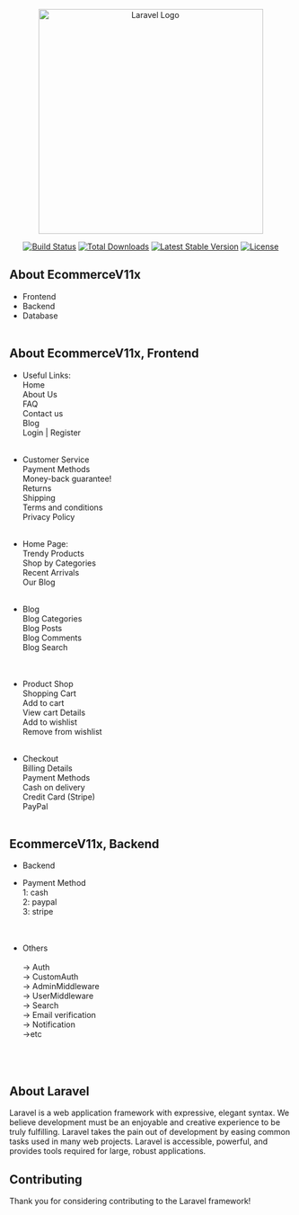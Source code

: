 <p align="center"><a href="https://laravel.com" target="_blank"><img src="https://raw.githubusercontent.com/laravel/art/master/logo-lockup/5%20SVG/2%20CMYK/1%20Full%20Color/laravel-logolockup-cmyk-red.svg" width="400" alt="Laravel Logo"></a></p>

<p align="center">
<a href="https://github.com/laravel/framework/actions"><img src="https://github.com/laravel/framework/workflows/tests/badge.svg" alt="Build Status"></a>
<a href="https://packagist.org/packages/laravel/framework"><img src="https://img.shields.io/packagist/dt/laravel/framework" alt="Total Downloads"></a>
<a href="https://packagist.org/packages/laravel/framework"><img src="https://img.shields.io/packagist/v/laravel/framework" alt="Latest Stable Version"></a>
<a href="https://packagist.org/packages/laravel/framework"><img src="https://img.shields.io/packagist/l/laravel/framework" alt="License"></a>
</p>

## About EcommerceV11x
- Frontend <br>
- Backend <br>
- Database <br><br>


## About EcommerceV11x, Frontend
- Useful Links: <br>
    Home <br>
    About Us <br>
    FAQ <br>
    Contact us <br>
    Blog <br>
    Login | Register <br><br>

- Customer Service <br>
   Payment Methods <br>
   Money-back guarantee! <br>
   Returns <br>
   Shipping <br>
   Terms and conditions <br>
   Privacy Policy <br><br>

- Home Page: <br>
   Trendy Products <br>
   Shop by Categories <br>
   Recent Arrivals <br>
   Our Blog <br><br>

- Blog <br>
  Blog Categories<br>
  Blog Posts <br>
  Blog Comments <br>
  Blog Search <br><br><br>


- Product Shop<br>
   Shopping Cart <br>
   Add to cart <br>
   View cart Details <br>
   Add to wishlist <br>
   Remove from wishlist <br><br>


- Checkout <br>
    Billing Details <br>
    Payment Methods <br>
    Cash on delivery <br>
    Credit Card (Stripe) <br>
    PayPal <br><br>



## EcommerceV11x, Backend
- Backend <br>

- Payment Method <br>
  1: cash  <br>
  2: paypal <br>
  3: stripe <br><br><br>

- Others<br><br>
  -> Auth <br> 
  -> CustomAuth <br>
  -> AdminMiddleware <br>
  -> UserMiddleware <br>
  -> Search <br>
  -> Email verification <br>
  -> Notification <br>
  ->etc <br> <br><br><br>

## About Laravel

Laravel is a web application framework with expressive, elegant syntax. We believe development must be an enjoyable and creative experience to be truly fulfilling. Laravel takes the pain out of development by easing common tasks used in many web projects.
Laravel is accessible, powerful, and provides tools required for large, robust applications.






## Contributing

Thank you for considering contributing to the Laravel framework! 



